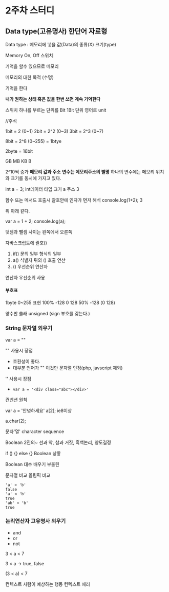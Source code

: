 # 2주차 스터디
## Data type(고유명사) 한단어 자료형
Data type : 메모리에 넣을 값(Data)의 종류(X) 크기(type)

Memory
On, Off 스위치

기억을 할수 있으므로 메모리

메모리의 대한 목적 (수명)

기억을 한다

**내가 원하는 상태 혹은 값을 한번 쓰면 계속 기억한다**

스위치 하나를 부르는 단위를 Bit
1Bit
단위 영어로 unit

//주석

1bit = 2 (0~1)
2bit = 2^2 (0~3)
3bit = 2^3 (0~7)

8bit = 2^8 (0~255) = 1btye

2byte = 16bit

GB
MB
KB
B

2^10씩 증가
**메모리 값과 주소**
**변수는 메모리주소의 별명**
하나의 변수에는 메모리 위치와 크기를 동시에 가지고 있다.


int a = 3;
int데이터 타입 크기
a 주소
3

함수 또는 메서드 호출시 괄호안에 인자가 먼저 해석
console.log(1+2);
3

위 아래 같다.

var a = 1 + 2;
console.log(a);

덧셈과 뺄셈 사이는 왼쪽에서 오른쪽

자바스크립트에 괄호()

1. if() 문의 일부 형식의 일부
2. a() 식별자 뒤의 () 호출 연산
3. () 우선순위 연산자

연산자 우선순위 사용

#### 부호표
1byte
0~255 표현 100%
-128 0 128 50%
-128 (0 128)

양수만 쓸래
unsigned (sign 부호를 갖는다.)

### String 문자열 외우기

var a = ""

"" 사용시 장점
* 호환성이 좋다.  
* 대부분 언어가 "" 이것만 문자열 인정(php, javscript 제외)

'' 사용시 장점
* `var a = '<div class="abc"></div>'`

컨벤션 원칙


var a = '안녕하세요'
a[2];
ie8이상

a.char(2);

문자'열' character sequence

Boolean 2진의~ 선과 악, 참과 거짓, 흑백논리, 양도결정

if () {} else {} Boolean 상황

Boolean 대수 배우기 부울린

문자열 비교
올림픽 비교
```
'a' > 'b'
false
'a' < 'b'
true
'ab' < 'b'
true
```

### 논리연산자 고유명사 외우기
* and
* or
* not



3 < a < 7

3 < a -> true, false

(3 < a) < 7

컨텍스트
사람이 예상하는 행동
컨텍스트 에러
